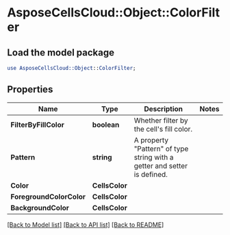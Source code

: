 # AsposeCellsCloud::Object::ColorFilter 

## Load the model package
```perl
use AsposeCellsCloud::Object::ColorFilter;
```

## Properties
Name | Type | Description | Notes
------------ | ------------- | ------------- | -------------
**FilterByFillColor** | **boolean** | Whether filter by the cell's fill color.             |
**Pattern** | **string** | A property "Pattern" of type string with a getter and setter is defined. |
**Color** | **CellsColor** |  |
**ForegroundColorColor** | **CellsColor** |  |
**BackgroundColor** | **CellsColor** |  |  

[[Back to Model list]](../README.md#documentation-for-models) [[Back to API list]](../README.md#documentation-for-api-endpoints) [[Back to README]](../README.md)

